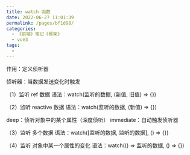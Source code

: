 ```yaml
---
title: watch 函数
date: 2022-06-27 11:01:39
permalink: /pages/bf1d98/
categories:
  - 《前端》笔记《框架》
  - vue3
tags:
  - 
---
```

作用：定义侦听器

侦听器：当数据发送变化时触发

（1）监听 ref 数据
  语法：watch(监听的数据, (新值, 旧值) => {})

（2）监听 reactive 数据
  语法：watch(监听的数据, (新值) => {})

  deep：侦听对象中的某个属性（深度侦听）
  immediate：自动触发侦听器

（3）监听 多个数据
  语法：watch([监听的数据, 监听的数据], () => {})

（4）监听 对象中某一个属性的变化
  语法：watch(() => 监听的数据, () => {})

<template>
  <div class="container">
    <div>
      <p>count的值：{{count}}</p>
      <button @click="add">改数据</button>
    </div>
    <hr>
    <div>
      <p>{{obj.name}}</p>
      <p>{{obj.age}}</p>
      <p>{{obj.brand.name}}</p>
      <button @click="updateName">改名字</button>
      <button @click="updateBrandName">改品牌名字</button>
    </div>
  </div>
</template>

<script>
import { reactive, ref, watch } from 'vue'
export default {
  name: 'App',
  
  setup () {
    const count = ref(0)

    // （1）监听 ref 数据

      const add = () => {
        count.value++
      }

      watch(count, (newVal, oldVal) => {
        console.log(newVal, oldVal)
      })

    // （2）监听 reactive 数据

      const obj = reactive({
        name: 'ls',
        age: 10,
        brand: {
          id: 1,
          name: '宝马'
        }
      })

      const updateName = () => {
        obj.name = 'zs'
      }
      const updateBrandName = () => {
        obj.brand.name = '奔驰'
      }
      watch(obj, () => {
        console.log('数据改变了')
      })

      watch(() => obj.brand, () => {
        console.log('brand数据改变了')
      },{
        deep: true,
        immediate: true
      })

    // （3）监听 多个数据

      // watch([count, obj], () => {
      //   console.log('监听多个数据改变了')
      // }) 


    // （4）监听 对象中某一个属性的变化

      // watch(() => obj.name,() => {
      //   console.log('监听obj.name改变了')
      // })

    return {count, add, obj, updateName, updateBrandName}
  }
}
</script>